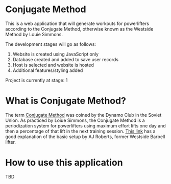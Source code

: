 # Conjugate Method
This is a web application that will generate workouts for powerlifters according to the Conjugate Method, otherwise known as the Westside Method by Louie Simmons.

The development stages will go as follows:

1. Website is created using JavaScript only
2. Database created and added to save user records 
3. Host is selected and website is hosted
4. Additional features/styling added

Project is currently at stage: 1

# What is Conjugate Method?
The term [Conjugate Method](https://www.westside-barbell.com/blogs/the-blog/conjugate-system) was coined by the Dynamo Club in the Soviet Union. As practiced by Loiue Simmons, the Conjugate Method is a periodization system for powerlifters using maximum effort lifts one day and then a percentage of that lift in the next training session. [This link](https://youtu.be/8LGHtdkSc6o) has a good explanation of the basic setup by AJ Roberts, former Westside Barbell lifter.

# How to use this application
TBD


